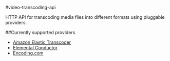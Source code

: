 <!--
This file is automatically generated from Swagger documentation, please do not
edit it.
-->

#video-transcoding-api

HTTP API for transcoding media files into different formats using pluggable
providers.

##Currently supported providers

+ [Amazon Elastic Transcoder](https://aws.amazon.com/elastictranscoder/)
+ [Elemental Conductor](https://www.elementaltechnologies.com/products/elemental-conductor)
+ [Encoding.com](http://api.encoding.com)
